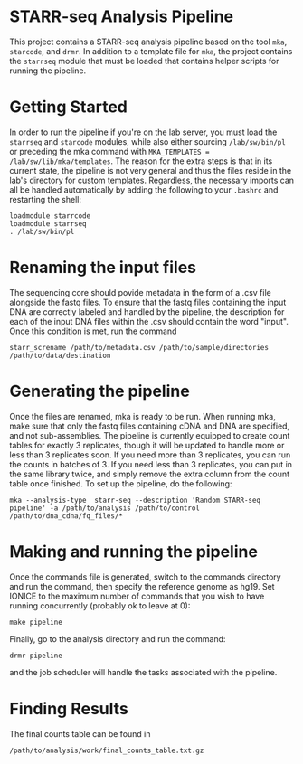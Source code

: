 # STARR-seq Analysis Pipeline
This project contains a STARR-seq analysis pipeline based on the tool ```mka```, ```starcode```, and ```drmr```. In addition to a template file for ```mka```, the project contains the ```starrseq``` module that must be loaded that contains helper scripts for running the pipeline. 

# Getting Started
In order to run the pipeline if you're on the lab server, you must load the ```starrseq``` and ```starcode``` modules, while also either sourcing ```/lab/sw/bin/pl``` or preceding the mka command with ```MKA_TEMPLATES = /lab/sw/lib/mka/templates```. The reason for the extra steps is that in its current state, the pipeline is not very general and thus the files reside in the lab's directory for custom templates. Regardless, the necessary imports can all be handled automatically by adding the following to your ```.bashrc``` and restarting the shell:
```
loadmodule starrcode
loadmodule starrseq 
. /lab/sw/bin/pl
```

# Renaming the input files
The sequencing core should povide metadata in the form of a .csv file alongside the fastq files. To ensure that the fastq files containing the input DNA are correctly labeled and handled by the pipeline, the description for each of the input DNA files within the .csv should contain the word "input". Once this condition is met, run the command 
```
starr_screname /path/to/metadata.csv /path/to/sample/directories /path/to/data/destination
```

# Generating the pipeline
Once the files are renamed, mka is ready to be run. When running mka, make sure that only the fastq files containing cDNA and DNA are specified, and not sub-assemblies. The pipeline is currently equipped to create count tables for exactly 3 replicates, though it will be updated to handle more or less than 3 replicates soon. If you need more than 3 replicates, you can run the counts in batches of 3. If you need less than 3 replicates, you can put in the same library twice, and simply remove the extra column from the count table once finished. To set up the pipeline, do the following: 
```
mka --analysis-type  starr-seq --description 'Random STARR-seq pipeline' -a /path/to/analysis /path/to/control /path/to/dna_cdna/fq_files/*
```

# Making and running the pipeline
Once the commands file is generated, switch to the commands directory and run the command, then specify the reference genome as hg19. Set IONICE to the maximum number of commands that you wish to have running concurrently (probably ok to leave at 0):
```
make pipeline
```
Finally, go to the analysis directory and run the command:
```
drmr pipeline
```
and the job scheduler will handle the tasks associated with the pipeline. 

# Finding Results
The final counts table can be found in 
```
/path/to/analysis/work/final_counts_table.txt.gz
```
